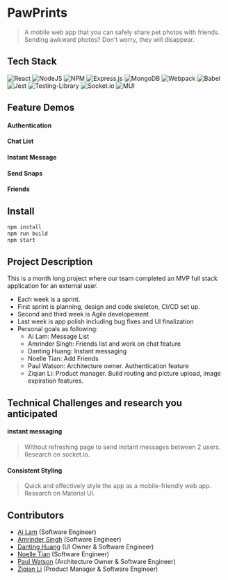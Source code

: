 # PawPrints

> A mobile web app that you can safely share pet photos with friends. Sending awkward photos? Don't worry, they will disappear.

## Tech Stack

![React](https://img.shields.io/badge/react-%2320232a.svg?style=for-the-badge&logo=react&logoColor=%2361DAFB)
![NodeJS](https://img.shields.io/badge/node.js-6DA55F?style=for-the-badge&logo=node.js&logoColor=white)
![NPM](https://img.shields.io/badge/NPM-%23000000.svg?style=for-the-badge&logo=npm&logoColor=white)
![Express.js](https://img.shields.io/badge/express.js-%23404d59.svg?style=for-the-badge&logo=express&logoColor=%2361DAFB)
![MongoDB](https://img.shields.io/badge/MongoDB-%234ea94b.svg?style=for-the-badge&logo=mongodb&logoColor=white)
![Webpack](https://img.shields.io/badge/webpack-%238DD6F9.svg?style=for-the-badge&logo=webpack&logoColor=black)
![Babel](https://img.shields.io/badge/Babel-F9DC3e?style=for-the-badge&logo=babel&logoColor=black)
![Jest](https://img.shields.io/badge/-jest-%23C21325?style=for-the-badge&logo=jest&logoColor=white)
![Testing-Library](https://img.shields.io/badge/-TestingLibrary-%23E33332?style=for-the-badge&logo=testing-library&logoColor=white)
![Socket.io](https://img.shields.io/badge/Socket.io-fff.svg?style=for-the-badge&logo=Socket.io&logoColor=black)
![MUI](https://img.shields.io/badge/MUI-007FFF.svg?style=for-the-badge&logo=MUI&logoColor=white)

## Feature Demos

#### Authentication

#### Chat List

#### Instant Message

#### Send Snaps

#### Friends

## Install

```sh
npm install
npm run build
npm start
```

## Project Description

This is a month long project where our team completed an MVP full stack application for an external user.

- Each week is a sprint.
- First sprint is planning, design and code skeleton, CI/CD set up.
- Second and third week is Agile developement
- Last week is app polish including bug fixes and UI finalization
- Personal goals as following:
  - Ai Lam: Message List
  - Amrinder Singh: Friends list and work on chat feature
  - Danting Huang: Instant messaging
  - Noelle Tian: Add Friends
  - Paul Watson: Architecture owner. Authentication feature
  - Ziqian Li: Product manager. Build routing and picture upload, image expiration features.

## Technical Challenges and research you anticipated

#### instant messaging

> Without refreshing page to send instant messages between 2 users. Research on socket.io.

#### Consistent Styling

> Quick and effectively style the app as a mobile-friendly web app. Research on Material UI.

## Contributors

- [Ai Lam](https://github.com/ai-lam) (Software Engineer)
- [Amrinder Singh](https://github.com/amrinder1650) (Software Engineer)
- [Danting Huang](https://github.com/sdhlyhb) (UI Owner & Software Engineer)
- [Noelle Tian](https://github.com/nuot) (Software Engineer)
- [Paul Watson](https://github.com/pewiii) (Architecture Owner & Software Engineer)
- [Ziqian Li](https://github.com/zxl3269117) (Product Manager & Software Engineer)
